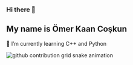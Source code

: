 ### Hi there 👋

## My name is Ömer Kaan Coşkun

<i class="fa-solid fa-browser"></i>
<i class="fa-brands fa-linkedin"></i>


🌱 I’m currently learning C++ and Python 

![github contribution grid snake animation](https://raw.githubusercontent.com/Kazuto-Kawahara/Kazuto-Kawahara-snk/8242ccc57d26f33d60afaa25a4c367815707ef7e/github-contribution-grid-snake.svg)

<!--
**Kazuto-Kawahara/Kazuto-Kawahara** is a ✨ _special_ ✨ repository because its `README.md` (this file) appears on your GitHub profile.

Here are some ideas to get you started:

- 🔭 I’m currently working on ...
- 🌱 I’m currently learning ...
- 👯 I’m looking to collaborate on ...
- 🤔 I’m looking for help with ...
- 💬 Ask me about ...
- 📫 How to reach me: ...
- 😄 Pronouns: ...
- ⚡ Fun fact: ...
-->
